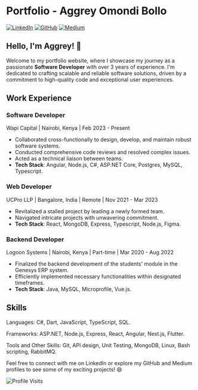 # Portfolio - Aggrey Omondi Bollo

[![LinkedIn](https://img.shields.io/badge/LinkedIn-aggrey--bollo-blue)](https://www.linkedin.com/in/aggrey-bollo/)
[![GitHub](https://img.shields.io/badge/GitHub-bollo--omar-lightgrey)](https://github.com/bollo-omar)
[![Medium](https://img.shields.io/badge/Medium-bolloo18-green)](https://medium.com/@bolloo18)

## **Hello, I'm Aggrey!** 👋

Welcome to my portfolio website, where I showcase my journey as a passionate **Software Developer** with over 3 years of experience. I'm dedicated to crafting scalable and reliable software solutions, driven by a commitment to high-quality code and exceptional user experiences.

## **Work Experience**

### **Software Developer**
Wapi Capital | Nairobi, Kenya | Feb 2023 - Present
- Collaborated cross-functionally to design, develop, and maintain robust software systems.
- Conducted comprehensive code reviews and resolved complex issues.
- Acted as a technical liaison between teams.
- **Tech Stack**: Angular, Node.js, C#, ASP.NET Core, Postgres, MySQL, Typescript.

### **Web Developer**
UCPro LLP | Bangalore, India | Remote | Nov 2021 - Mar 2023
- Revitalized a stalled project by leading a newly formed team.
- Navigated intricate projects with unwavering commitment.
- **Tech Stack**: React, MongoDB, Express, Typescript, Node.js, Figma.

### **Backend Developer**
Logoon Systems | Nairobi, Kenya | Part-time | Mar 2020 - Aug 2022
- Finalized the backend development of the students' module in the Genesys ERP system.
- Efficiently implemented necessary functionalities within designated timeframes.
- **Tech Stack**: Java, MySQL, Microprofile, Vue.js.

## **Skills**

Languages: C#, Dart, JavaScript, TypeScript, SQL.

Frameworks: ASP.NET, Node.js, Express, React, Angular, Nest.js, Flutter.

Tools and Other Skills: Git, API design, Unit Testing, MongoDB, Linux, Bash scripting, RabbitMQ.

Feel free to connect with me on LinkedIn or explore my GitHub and Medium profiles to see some of my exciting projects! 😄

![Profile Visits](https://komarev.com/ghpvc/?username=bollo-omar)
